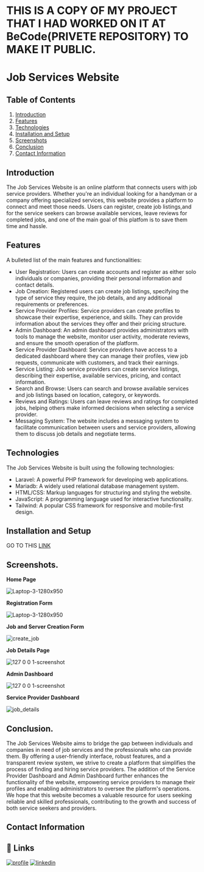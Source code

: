 # THIS IS A COPY OF MY PROJECT THAT I HAD WORKED ON IT AT BeCode(PRIVETE REPOSITORY) TO MAKE IT PUBLIC.

# Job Services Website

## Table of Contents

1. [Introduction](#introduction)
2. [Features](#features)
3. [Technologies](#technologies)
4. [Installation and Setup](#installation-and-setup)
5. [Screenshots](#Screenshots)
6. [Conclusion](#Conclusion)
7. [Contact Information](#contact-information)

## Introduction

The Job Services Website is an online platform that connects users with job service providers. Whether you're an individual looking for a handyman or a company offering specialized services, this website provides a platform to connect and meet those needs. Users can register, create job listings,and for the service seekers can browse available services, leave reviews for completed jobs, and one of the main goal of this platfom is to save them time and hassle.

## Features

A bulleted list of the main features and functionalities:

- User Registration: Users can create accounts and register as either solo individuals or companies, providing their personal information and contact details.
- Job Creation: Registered users can create job listings, specifying the type of service they require, the job details, and any additional requirements or preferences.
- Service Provider Profiles: Service providers can create profiles to showcase their expertise, experience, and skills. They can provide information about the services they offer and their pricing structure.
- Admin Dashboard: An admin dashboard provides administrators with tools to manage the website, monitor user activity, moderate reviews, and ensure the smooth operation of the platform.
- Service Provider Dashboard: Service providers have access to a dedicated dashboard where they can manage their profiles, view job requests, communicate with customers, and track their earnings.
- Service Listing: Job service providers can create service listings, describing their expertise, available services, pricing, and contact information.
- Search and Browse: Users can search and browse available services and job listings based on location, category, or keywords.
- Reviews and Ratings: Users can leave reviews and ratings for completed jobs, helping others make informed decisions when selecting a service provider.
- Messaging System: The website includes a messaging system to facilitate communication between users and service providers, allowing them to discuss job details and negotiate terms.

## Technologies

The Job Services Website is built using the following technologies:

- Laravel: A powerful PHP framework for developing web applications.
- Mariadb: A widely used relational database management system.
- HTML/CSS: Markup languages for structuring and styling the website.
- JavaScript: A programming language used for interactive functionality.
- Tailwind: A popular CSS framework for responsive and mobile-first design.

## Installation and Setup

GO TO THIS [LINK]()

## Screenshots.

**Home Page**

![Laptop-3-1280x950](https://github.com/becodeorg/GNT-Verou-4/assets/120504440/ebdbd44e-0ca4-474a-97ba-0e89889e267c)

**Registration Form**

![Laptop-3-1280x950](https://github.com/becodeorg/GNT-Verou-4/assets/120504440/950faea5-5950-4886-bc36-afbe99a4e4f6)

**Job and Server Creation Form**

![create_job](https://github.com/becodeorg/GNT-Verou-4/assets/120504440/875649ce-d00e-464e-b798-9c36dc8d0421)

**Job Details Page**

![127 0 0 1-screenshot](https://github.com/becodeorg/GNT-Verou-4/assets/120504440/2a506b58-3337-4344-aeac-8e52b9df180d)

**Admin Dashboard**

![127 0 0 1-screenshot](https://github.com/becodeorg/GNT-Verou-4/assets/120504440/5703ee8a-f2d0-408f-9bb6-a7803c83caa4)

**Service Provider Dashboard**

![job_details](https://github.com/becodeorg/GNT-Verou-4/assets/120504440/cb601e5d-114a-4fca-87cd-380ff41f2bd4)

## Conclusion.

The Job Services Website aims to bridge the gap between individuals and companies in need of job services and the professionals who can provide them. By offering a user-friendly interface, robust features, and a transparent review system, we strive to create a platform that simplifies the process of finding and hiring service providers. The addition of the Service Provider Dashboard and Admin Dashboard further enhances the functionality of the website, empowering service providers to manage their profiles and enabling administrators to oversee the platform's operations. We hope that this website becomes a valuable resource for users seeking reliable and skilled professionals, contributing to the growth and success of both service seekers and providers.

## Contact Information

## 🔗 Links

[![profile](https://img.shields.io/badge/my_profile-000?style=for-the-badge&logo=ko-fi&logoColor=white)](https://github.com/RachidMA/)
[![linkedin](https://img.shields.io/badge/linkedin-0A66C2?style=for-the-badge&logo=linkedin&logoColor=white)](https://www.linkedin.com/in/rachid-azzahir-b1284a25a/)

